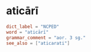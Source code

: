 # aticārī

``` toml
dict_label = "NCPED"
word = "aticārī"
grammar_comment = "aor. 3 sg."
see_also = ["aticarati"]
```

